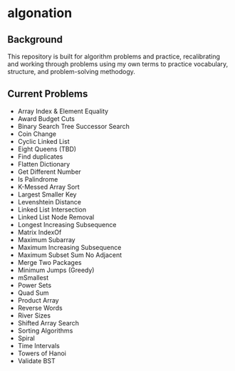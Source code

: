# algonation

## Background
This repository is built for algorithm problems and practice, recalibrating and working through problems using my own terms to practice vocabulary, structure, and problem-solving methodogy.

## Current Problems
- Array Index & Element Equality
- Award Budget Cuts
- Binary Search Tree Successor Search
- Coin Change
- Cyclic Linked List
- Eight Queens (TBD)
- Find duplicates
- Flatten Dictionary
- Get Different Number
- Is Palindrome
- K-Messed Array Sort
- Largest Smaller Key
- Levenshtein Distance
- Linked List Intersection
- Linked List Node Removal
- Longest Increasing Subsequence
- Matrix IndexOf
- Maximum Subarray
- Maximum Increasing Subsequence
- Maximum Subset Sum No Adjacent
- Merge Two Packages
- Minimum Jumps (Greedy)
- mSmallest
- Power Sets
- Quad Sum
- Product Array
- Reverse Words
- River Sizes
- Shifted Array Search
- Sorting Algorithms
- Spiral
- Time Intervals
- Towers of Hanoi
- Validate BST
